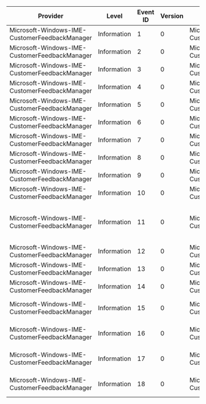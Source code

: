 Provider                                       |  Level        |  Event ID  |  Version  |  Channel                                              |  Task             |  Opcode  |  Keyword  |  Message
-----------------------------------------------|---------------|------------|-----------|-------------------------------------------------------|-------------------|----------|-----------|--------------------------------------------------------------------------------------
Microsoft-Windows-IME-CustomerFeedbackManager  |  Information  |  1         |  0        |  Microsoft-Windows-IME-CustomerFeedbackManager/Debug  |  IME_ShipAsserts  |          |           |  {Msg}
Microsoft-Windows-IME-CustomerFeedbackManager  |  Information  |  2         |  0        |  Microsoft-Windows-IME-CustomerFeedbackManager/Debug  |  IME_SQMsender    |          |           |
Microsoft-Windows-IME-CustomerFeedbackManager  |  Information  |  3         |  0        |  Microsoft-Windows-IME-CustomerFeedbackManager/Debug  |  IME_SQMsender    |          |           |
Microsoft-Windows-IME-CustomerFeedbackManager  |  Information  |  4         |  0        |  Microsoft-Windows-IME-CustomerFeedbackManager/Debug  |  IME_SQMsender    |          |           |
Microsoft-Windows-IME-CustomerFeedbackManager  |  Information  |  5         |  0        |  Microsoft-Windows-IME-CustomerFeedbackManager/Debug  |  IME_SQMsender    |          |           |
Microsoft-Windows-IME-CustomerFeedbackManager  |  Information  |  6         |  0        |  Microsoft-Windows-IME-CustomerFeedbackManager/Debug  |  IME_SQMsender    |          |           |
Microsoft-Windows-IME-CustomerFeedbackManager  |  Information  |  7         |  0        |  Microsoft-Windows-IME-CustomerFeedbackManager/Debug  |  IME_SQMsender    |          |           |
Microsoft-Windows-IME-CustomerFeedbackManager  |  Information  |  8         |  0        |  Microsoft-Windows-IME-CustomerFeedbackManager/Debug  |  IME_SQMsender    |          |           |
Microsoft-Windows-IME-CustomerFeedbackManager  |  Information  |  9         |  0        |  Microsoft-Windows-IME-CustomerFeedbackManager/Debug  |  IME_SQMsender    |          |           |
Microsoft-Windows-IME-CustomerFeedbackManager  |  Information  |  10        |  0        |  Microsoft-Windows-IME-CustomerFeedbackManager/Debug  |  IME_SQMsender    |          |           |
Microsoft-Windows-IME-CustomerFeedbackManager  |  Information  |  11        |  0        |  Microsoft-Windows-IME-CustomerFeedbackManager/Debug  |  IME_SQMsender    |          |           |  SQM sender: Start method ends successfully. hr = {HRESULT}, Thread ID = {Thread ID}.
Microsoft-Windows-IME-CustomerFeedbackManager  |  Information  |  12        |  0        |  Microsoft-Windows-IME-CustomerFeedbackManager/Debug  |  IME_SQMsender    |          |           |
Microsoft-Windows-IME-CustomerFeedbackManager  |  Information  |  13        |  0        |  Microsoft-Windows-IME-CustomerFeedbackManager/Debug  |  IME_SQMsender    |          |           |
Microsoft-Windows-IME-CustomerFeedbackManager  |  Information  |  14        |  0        |  Microsoft-Windows-IME-CustomerFeedbackManager/Debug  |  IME_SQMsender    |          |           |  SQM sender: Calling SqmStartUpload({path}).
Microsoft-Windows-IME-CustomerFeedbackManager  |  Information  |  15        |  0        |  Microsoft-Windows-IME-CustomerFeedbackManager/Debug  |  IME_SQMsender    |          |           |  SQM sender: Find file loop 1: ({pattern}) => {result}
Microsoft-Windows-IME-CustomerFeedbackManager  |  Information  |  16        |  0        |  Microsoft-Windows-IME-CustomerFeedbackManager/Debug  |  IME_SQMsender    |          |           |  SQM sender: Find file loop 2: ({pattern}) => {result}
Microsoft-Windows-IME-CustomerFeedbackManager  |  Information  |  17        |  0        |  Microsoft-Windows-IME-CustomerFeedbackManager/Debug  |  IME_SQMsender    |          |           |  SQM sender: szLocalLowFolderRelative = {path}
Microsoft-Windows-IME-CustomerFeedbackManager  |  Information  |  18        |  0        |  Microsoft-Windows-IME-CustomerFeedbackManager/Debug  |  IME_SQMsender    |          |           |  SQM sender: SqmStartUpload failed with GLE = {GLE}